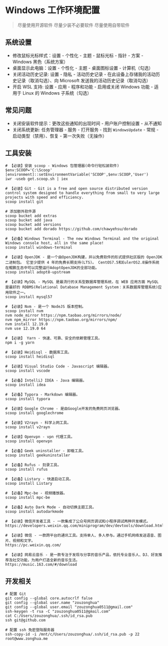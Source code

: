 # Windows 工作环境配置

> 尽量使用开源软件 尽量少装不必要软件 尽量使用自带软件

## 系统设置

- 修改鼠标光标样式：设置 - 个性化 - 主题 - 鼠标光标 - 指针 - 方案 - Windows 黑色（系统方案）
- 桌面显示此电脑：设置 - 个性化 - 主题 - 桌面图标设置 - 计算机（勾选）
- 关闭活动历史记录: 设置 - 隐私 - 活动历史记录 - 在此设备上存储我的活动历史记录（取消勾选）、向 Microsoft 发送我的活动历史记录（取消勾选）
- 开启 WSL 支持: 设置 - 应用 - 程序和功能 - 启用或关闭 Windows 功能 - 适用于 Linux 的 Windows 子系统（勾选）

## 常见问题

- 关闭安装软件提示：更改这些通知的出现时间 - 用户账户控制设置 - 从不通知
- 关闭系统更新: 任务管理器 - 服务 - 打开服务 - 找到 `WindowsUpdate` - 常规 - 启动类型（禁用）、恢复 - 第一次失败（无操作）

## 工具安装

```shell
# 【必装】安装 scoop - Windows 包管理器(命令行轻松装软件)
$env:SCOOP='C:\Scoop'
[environment]::setEnvironmentVariable('SCOOP',$env:SCOOP,'User')
iwr -useb get.scoop.sh | iex

# 【必装】Git - Git is a free and open source distributed version control system designed to handle everything from small to very large projects with speed and efficiency.
scoop install git

# 添加额外软件源
scoop bucket add extras
scoop bucket add java
scoop bucket add versions
scoop bucket add dorado https://github.com/chawyehsu/dorado

# 【必备】Windows Terminal - The new Windows Terminal and the original Windows console host, all in the same place!
scoop install windows-terminal

# 【必装】OpenJDK - 是一个由OpenJDK构建，并以免费软件的形式提供社区版的 OpenJDK 二进制包。 它至少提供 4 年的免费长期支持(LTS)。 CentOS7.5和EulerOS2.8操作系统在鲲鹏生态中可以完整运行AdoptOpenJDK的全部功能。
scoop install adopt8-upstream

# 【必装】MySQL - MySQL 是最流行的关系型数据库管理系统，在 WEB 应用方面 MySQL 是最好的 RDBMS(Relational Database Management System：关系数据库管理系统)应用软件之一。
scoop install mysql57

# 【必装】Nvm - 是一个 NodeJS 版本控制。
scoop install nvm
nvm node_mirror https://npm.taobao.org/mirrors/node/
nvm npm_mirror https://npm.taobao.org/mirrors/npm/
nvm install 12.19.0
nvm use 12.19.0 64

# 【必装】 Yarn - 快速、可靠、安全的依赖管理工具。
npm i -g yarn

# 【必装】Heidisql - 数据库工具。
scoop install heidisql

# 【必装】Visual Studio Code - Javascript 编辑器。
scoop install vscode

# 【必备】IntelliJ IDEA - Java 编辑器。
scoop install idea

# 【必备】Typora - Markdown 编辑器。
scoop install typora

# 【必装】Google Chrome - 是由Google开发的免费网页浏览器。
scoop install googlechrome

# 【必装】V2rayn - 科学上网工具。
scoop install v2rayn

# 【必装】Openvpn - vpn 代理工具。
scoop install openvpn

# 【必备】Geek uninstaller - 卸载工具。
scoop install geekuninstaller

# 【必备】Rufus - 刻录工具。
scoop install rufus

# 【必备】Listary - 快速启动工具。
scoop install Listary

# 【必备】Mpc-be - 视频播放器。
scoop install mpc-be

# 【必备】Auto Dark Mode - 自动切换主题工具。
scoop install autodarkmode

# 【必装】微信开发者工具 - 一款集成了公众号网页调试和小程序调试两种开发模式。
https://developers.weixin.qq.com/miniprogram/dev/devtools/download.html

# 【必装】微信 - 一款跨平台的通讯工具。支持单人、多人参与。通过手机网络发送语音、图片、视频和文字。
https://pc.weixin.qq.com/

# 【必装】网易云音乐 - 是一款专注于发现与分享的音乐产品，依托专业音乐人、DJ、好友推荐及社交功能，为用户打造全新的音乐生活。
https://music.163.com/#/download

```

## 开发相关

```shell
# 配置 Git
git config --global core.autocrlf false
git config --global user.name "zouzonghua"
git config --global user.email "zouzonghua0511@gmail.com"
ssh-keygen -t rsa -C "zouzonghua0511@gmail.com"
cat C:/Users/zouzonghua/.ssh/id_rsa.pub
ssh git@github.com

# 配置 ssh 免密登陆服务器
ssh-copy-id -i /mnt/c/Users/zouzonghua/.ssh/id_rsa.pub -p 22 root@www.zonghua.me
```
